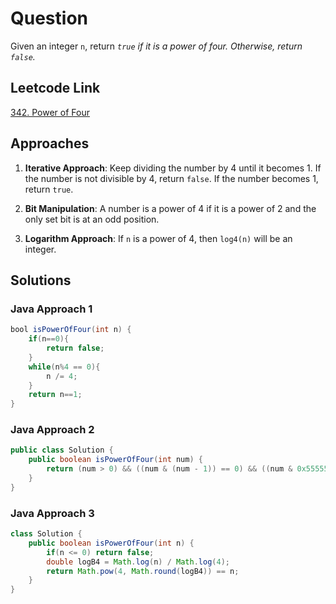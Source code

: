 # Question

Given an integer `n`, return _`true` if it is a power of four. Otherwise, return `false`._

## Leetcode Link

[342. Power of Four](https://leetcode.com/problems/power-of-four/)

## Approaches

1. **Iterative Approach**: Keep dividing the number by 4 until it becomes 1. If the number is not divisible by 4, return `false`. If the number becomes 1, return `true`.

2. **Bit Manipulation**: A number is a power of 4 if it is a power of 2 and the only set bit is at an odd position.

3. **Logarithm Approach**: If `n` is a power of 4, then `log4(n)` will be an integer.

## Solutions

### Java Approach 1

```java
bool isPowerOfFour(int n) {
    if(n==0){
        return false;
    }
    while(n%4 == 0){
        n /= 4;
    }
    return n==1;
}
```

### Java Approach 2

```java
public class Solution {
    public boolean isPowerOfFour(int num) {
        return (num > 0) && ((num & (num - 1)) == 0) && ((num & 0x55555555) == num);
    }
}
```

### Java Approach 3

```java
class Solution {
    public boolean isPowerOfFour(int n) {
        if(n <= 0) return false;
        double logB4 = Math.log(n) / Math.log(4);
        return Math.pow(4, Math.round(logB4)) == n;
    }
}
```
